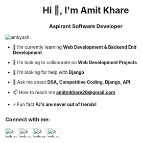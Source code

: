 <h1 align="center">Hi 👋, I'm Amit Khare</h1>
<h3 align="center">Aspirant Software Developer</h3>

<p align="left"> <img src="https://komarev.com/ghpvc/?username=amkyash&label=Profile%20views&color=0e75b6&style=flat" alt="amkyash" /> </p>

- 🌱 I’m currently learning **Web Development & Backend End Development**

- 👯 I’m looking to collaborate on **Web Development Projects**

- 🤝 I’m looking for help with **Django**

- 💬 Ask me about **DSA, Competitive Coding, Django, API**

- 📫 How to reach me **amitmkhare26@gmail.com**

- ⚡ Fun fact **PJ's are never out of trends!**

<h3 align="left">Connect with me:</h3>
<p align="left">
<a href="https://linkedin.com/in/amkyash" target="blank"><img align="center" src="https://raw.githubusercontent.com/rahuldkjain/github-profile-readme-generator/master/src/images/icons/Social/linked-in-alt.svg" alt="amk_yash" height="30" width="40" /></a>
<a href="https://instagram.com/amk_yash" target="blank"><img align="center" src="https://raw.githubusercontent.com/rahuldkjain/github-profile-readme-generator/master/src/images/icons/Social/instagram.svg" alt="amk_yash" height="30" width="40" /></a>
<a href="https://www.hackerrank.com/amk_yash" target="blank"><img align="center" src="https://raw.githubusercontent.com/rahuldkjain/github-profile-readme-generator/master/src/images/icons/Social/hackerrank.svg" alt="amkyash" height="30" width="40" /></a>
<a href="https://www.leetcode.com/in/amk_yash" target="blank"><img align="center" src="https://raw.githubusercontent.com/rahuldkjain/github-profile-readme-generator/master/src/images/icons/Social/leet-code.svg" alt="amk_yash" height="30" width="40" /></a>
</p>

